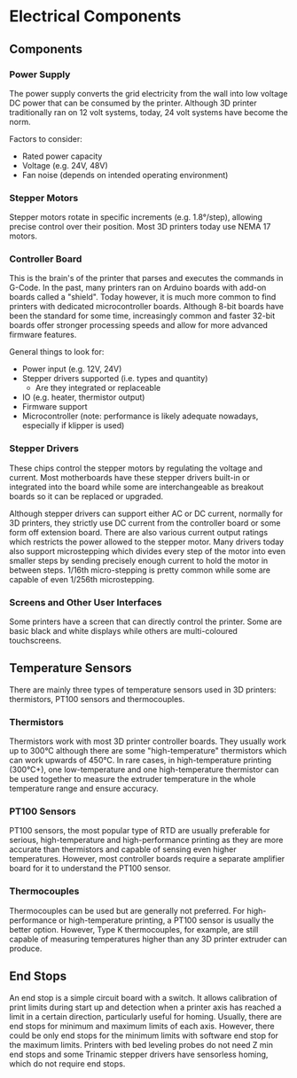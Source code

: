 # Electrical Components

## Components

### Power Supply

The power supply converts the grid electricity from the wall into low voltage DC power that can be consumed by the printer. Although 3D printer traditionally ran on 12 volt systems, today, 24 volt systems have become the norm.

Factors to consider:
- Rated power capacity
- Voltage (e.g. 24V, 48V)
- Fan noise (depends on intended operating environment)

### Stepper Motors

Stepper motors rotate in specific increments (e.g. 1.8°/step), allowing precise control over their position. Most 3D printers today use NEMA 17 motors.

### Controller Board

This is the brain's of the printer that parses and executes the commands in G-Code. In the past, many printers ran on Arduino boards with add-on boards called a "shield". Today however, it is much more common to find printers with dedicated microcontroller boards. Although 8-bit boards have been the standard for some time, increasingly common and faster 32-bit boards offer stronger processing speeds and allow for more advanced firmware features.

General things to look for:
- Power input (e.g. 12V, 24V)
- Stepper drivers supported (i.e. types and quantity)
    - Are they integrated or replaceable
- IO (e.g. heater, thermistor output)
- Firmware support
- Microcontroller (note: performance is likely adequate nowadays, especially if klipper is used)

### Stepper Drivers

These chips control the stepper motors by regulating the voltage and current. Most motherboards have these stepper drivers built-in or integrated into the board while some are interchangeable as breakout boards so it can be replaced or upgraded.

Although stepper drivers can support either AC or DC current, normally for 3D printers, they strictly use DC current from the controller board or some form off extension board. There are also various current output ratings which restricts the power allowed to the stepper motor. Many drivers today also support microstepping which divides every step of the motor into even smaller steps by sending precisely enough current to hold the motor in between steps. 1/16th micro-stepping is pretty common while some are capable of even 1/256th microstepping.

### Screens and Other User Interfaces

Some printers have a screen that can directly control the printer. Some are basic black and white displays while others are multi-coloured touchscreens.

## Temperature Sensors

There are mainly three types of temperature sensors used in 3D printers: thermistors, PT100 sensors and thermocouples.

### Thermistors

Thermistors work with most 3D printer controller boards. They usually work up to 300°C although there are some "high-temperature" thermistors which can work upwards of 450°C. In rare cases, in high-temperature printing (300°C+), one low-temperature and one high-temperature thermistor can be used together to measure the extruder temperature in the whole temperature range and ensure accuracy.

### PT100 Sensors

PT100 sensors, the most popular type of RTD are usually preferable for serious, high-temperature and high-performance printing as they are more accurate than thermistors and capable of sensing even higher temperatures. However, most controller boards require a separate amplifier board for it to understand the PT100 sensor.

### Thermocouples

Thermocouples can be used but are generally not preferred. For high-performance or high-temperature printing, a PT100 sensor is usually the better option. However, Type K thermocouples, for example, are still capable of measuring temperatures higher than any 3D printer extruder can produce.

## End Stops

An end stop is a simple circuit board with a switch. It allows calibration of print limits during start up and detection when a printer axis has reached a limit in a certain direction, particularly useful for homing. Usually, there are end stops for minimum and maximum limits of each axis. However, there could be only end stops for the minimum limits with software end stop for the maximum limits. Printers with bed leveling probes do not need Z min end stops and some Trinamic stepper drivers have sensorless homing, which do not require end stops.
